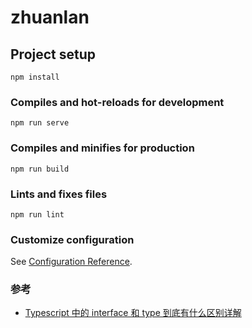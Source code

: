 # zhuanlan

## Project setup
```
npm install
```

### Compiles and hot-reloads for development
```
npm run serve
```

### Compiles and minifies for production
```
npm run build
```

### Lints and fixes files
```
npm run lint
```

### Customize configuration
See [Configuration Reference](https://cli.vuejs.org/config/).

### 参考

* [Typescript 中的 interface 和 type 到底有什么区别详解](https://www.jb51.net/article/163299.htm)
